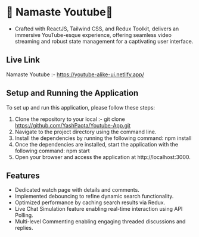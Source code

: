 # 🚀 Namaste Youtube🚀
* Crafted with ReactJS, Tailwind CSS, and Redux Toolkit, delivers an immersive YouTube-esque experience, offering seamless video streaming and robust state management for a captivating user interface.

## Live Link
Namaste Youtube :- https://youtube-alike-ui.netlify.app/

## Setup and Running the Application
To set up and run this application, please follow these steps:

1. Clone the repository to your local :- git clone https://github.com/YashPaota/Youtube-App.git
2. Navigate to the project directory using the command line.  
3. Install the dependencies by running the following command: npm install  
4. Once the dependencies are installed, start the application with the following command: npm start  
5. Open your browser and access the application at http://localhost:3000.  

## Features
* Dedicated watch page with details and comments.
* Implemented debouncing to refine dynamic search functionality.
* Optimized performance by caching search results via Redux.
* Live Chat Simulation feature enabling real-time interaction using API Polling.
* Multi-level Commenting enabling engaging threaded discussions and replies.
